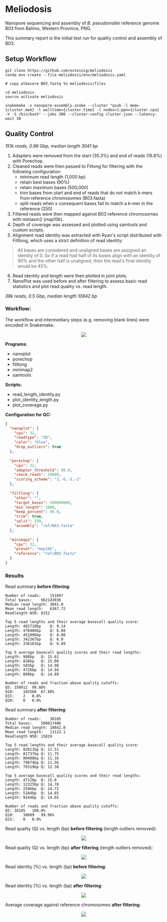 # Meliodosis

Nanopore sequencing and assembly of *B. pseudomallei* reference genome B03 from Balimo, Western Province, PNG.

This summary report is the initial test run for quality control and assembly of B03.

## Setup Workflow

```
git clone https://github.com/esteinig/meliodosis
conda env create --file meliodosis/env/meliodosis.yaml

# copy albacore B03.fastq to meliodosis/files

cd meliodosis
source activate meliodosis

snakemake -s nanopore-assembly.snake --cluster "qsub -l mem={cluster.mem} -l walltime={cluster.time} -l nodes=1:ppn={cluster.cpu} -V -S /bin/bash" --jobs 300 --cluster-config cluster.json --latency-wait 30

```

## Quality Control

*151k reads, 0.96 Gbp, median length 3041 bp*

1. Adapters were removed from the start (35.3%) and end of reads (16.8%) with Porechop. 
2. Cleaned reads were then passed to Filtong for filtering with the following configuration: 
   - minimum read length (1,000 bp)
   - retain best bases (90%)
   - retain maximum bases (500,000)
   - trim bases from start and end of reads that do not match k-mers from reference chromosomes (B03.fasta)
   - split reads when x consequent bases fail to match a k-mer in the reference (250)
3. Filtered reads were then mapped against B03 reference chromosomes with miniasm2 (map10k).
4. Depth of coverage was assessed and plotted using samtools and custom scripts. 
5. Alignment read identity was extracted with Ryan's script distributed with Filtlong, which uses a strict definition of read identity:

> All bases are considered and unaligned bases are assigned an identity of 0. So if a read had half of its bases align with an identity of 90% and the other half is unaligned, then the read's final identity would be 45%.

6. Read identity and length were then plotted in joint plots. 
7. NanoPlot was used before and after filtering to assess basic read statistics and plot read quality vs. read length. 

*38k reads, 0.5 Gbp, median length 10842 bp*

### Workflow:

The workflow and intermediary steps (e.g. removing blank lines) were encoded in Snakemake.

<p align="center">
 <img src="https://github.com/esteinig/meliodosis/blob/master/img/qc.png">
</p>

**Programs:**

- nanoplot
- porechop
- filtlong
- minimap2
- samtools

**Scripts:**

- read_length_identity.py
- plot_identity_length.py
- plot_coverage.py

**Configuration for QC:**

```json
{
  "nanoplot": {
    "cpu": 32,
    "readtype": "1D",
    "color": "blue",
    "drop_outliers": true
  },
  
  "porechop": {
    "cpu": 32,
    "adapter_threshold": 90.0,
    "check_reads": 20000,
    "scoring_scheme": "3,-6,-5,-2"
  },
  
  "filtlong": {
    "other": "",
    "target_bases": 500000000,
    "min_length": 1000,
    "keep_percent": 90.0,
    "trim": true,
    "split": 250,
    "assembly": "ref/B03.fasta"
  },
  
  "minimap2": {
    "cpu": 32,
    "preset": "map10k",
    "reference": "ref/B03.fasta"
  }
}
```

### Results

Read summary **before filtering**:

```
Number of reads:	151097
Total bases:	962143036
Median read length:	3041.0
Mean read length:	6367.72
Readlength N50:	8152

Top 5 read lengths and their average basecall quality score:
Length: 482719bp	Q: 9.14
Length: 470466bp	Q: 6.88
Length: 451096bp	Q: 8.08
Length: 342367bp	Q: 6.9
Length: 336161bp	Q: 6.89

Top 5 average basecall quality scores and their read lengths:
Length: 988bp	Q: 15.61
Length: 826bp	Q: 15.08
Length: 503bp	Q: 14.98
Length: 4726bp	Q: 14.94
Length: 898bp	Q: 14.89

Number of reads and fraction above quality cutoffs:
Q5:	150912	99.88%
Q10:	102560	67.88%
Q15:	2	0.0%
Q20:	0	0.0%
```

Read summary **after filtering**:

```
Number of reads:	38105
Total bases:	500017486
Median read length:	10842.0
Mean read length:	13122.1
Readlength N50:	15819

Top 5 read lengths and their average basecall quality score:
Length: 82811bp	Q: 12.51
Length: 81737bp	Q: 11.75
Length: 80480bp	Q: 11.16
Length: 79874bp	Q: 11.56
Length: 79319bp	Q: 12.38

Top 5 average basecall quality scores and their read lengths:
Length: 4712bp	Q: 15.0
Length: 12325bp	Q: 14.78
Length: 2546bp	Q: 14.72
Length: 5104bp	Q: 14.65
Length: 9244bp	Q: 14.65

Number of reads and fraction above quality cutoffs:
Q5:	38105	100.0%
Q10:	38089	99.96%
Q15:	0	0.0%

```

Read quality (Q) vs. length (bp) **before filtering** (length outliers removed):

<p align="center">
 <img src="https://github.com/esteinig/meliodosis/blob/master/img/B03_OutliersRemoved_LengthvsQualityScatterPlot_dot.png">
</p>

Read quality (Q) vs. length (bp) **after filtering** (length outliers removed):

<p align="center">
 <img src="https://github.com/esteinig/meliodosis/blob/master/img/B03_filtered_OutliersRemoved_LengthvsQualityScatterPlot_dot.png">
</p>

Read identity (%) vs. length (bp) **before filtering**:

<p align="center">
 <img src="https://github.com/esteinig/meliodosis/blob/master/img/B03_length_identity_before_filtering.png">
</p>

Read identity (%) vs. length (bp) **after filtering**:

<p align="center">
 <img src="https://github.com/esteinig/meliodosis/blob/master/img/B03_length_identity_after_filtering.png">
</p>

Average coverage against reference chromosomes **after filtering**:

<p align="center">
 <img src="https://github.com/esteinig/meliodosis/blob/master/img/B03_filtered_coverage_mean.png">
</p>
